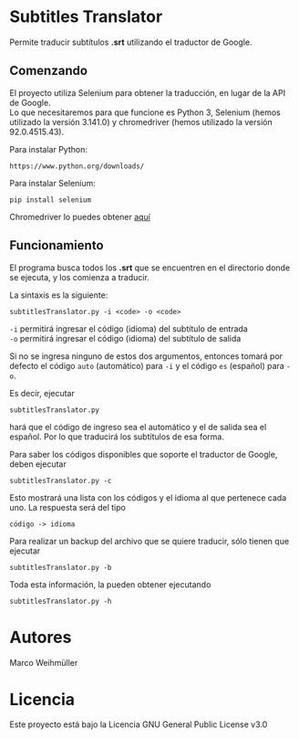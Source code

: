 # Subtitles Translator
Permite traducir subtítulos **.srt** utilizando el traductor de Google.

## Comenzando
El proyecto utiliza Selenium para obtener la traducción, en lugar de la API de Google.<br/>
Lo que necesitaremos para que funcione es Python 3, Selenium (hemos utilizado la versión 3.141.0) y chromedriver (hemos utilizado la versión 92.0.4515.43).

Para instalar Python:
```
https://www.python.org/downloads/
```

Para instalar Selenium:
```
pip install selenium
```

Chromedriver lo puedes obtener [aquí](https://chromedriver.chromium.org/downloads)

## Funcionamiento
El programa busca todos los **.srt** que se encuentren en el directorio donde se ejecuta, y los comienza a traducir.<br/>

La sintaxis es la siguiente:
```
subtitlesTranslator.py -i <code> -o <code>
```

<code>-i</code> permitirá ingresar el código (idioma) del subtítulo de entrada<br/>
<code>-o</code> permitirá ingresar el código (idioma) del subtítulo de salida

Si no se ingresa ninguno de estos dos argumentos, entonces tomará por defecto el código <code>auto</code> (automático) para <code>-i</code> y el código <code>es</code> (español) para <code>-o</code>.<br/>

Es decir, ejecutar
```
subtitlesTranslator.py
```

hará que el código de ingreso sea el automático y el de salida sea el español. Por lo que traducirá los subtítulos de esa forma.

Para saber los códigos disponibles que soporte el traductor de Google, deben ejecutar
```
subtitlesTranslator.py -c
```
Esto mostrará una lista con los códigos y el idioma al que pertenece cada uno. La respuesta será del tipo
```
código -> idioma
```
Para realizar un backup del archivo que se quiere traducir, sólo tienen que ejecutar 
```
subtitlesTranslator.py -b
```
Toda esta información, la pueden obtener ejecutando
```
subtitlesTranslator.py -h
```
# Autores
Marco Weihmüller

# Licencia
Este proyecto está bajo la Licencia GNU General Public License v3.0
